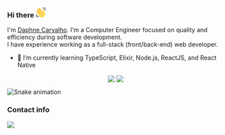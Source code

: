### Hi there <img src="https://github.com/daphnecarvalho/daphnecarvalho/blob/main/emoji.svg" width="24px">
  
I'm [Daphne Carvalho](https://www.linkedin.com/in/daphnecarvalho/).
I'm a Computer Engineer focused on quality and efficiency during software development. <br/>
I have experience working as a full-stack (front/back-end) web developer.

- 🌱 I’m currently learning TypeScript, Elixir, Node.js, ReactJS, and React Native

<div align="center">
  <span>
    <img align="center" src="https://github-readme-stats.vercel.app/api/top-langs/?username=daphnecarvalho&hide_border=true&locale=en&layout=compact&langs_count=10&theme=dracula" />
  </span>
  <span>
    <img align="center" src="http://github-readme-streak-stats.herokuapp.com?user=daphnecarvalho&theme=dracula&hide_border=true&date_format=j%20M%5B%20Y%5D" />
  </span>
</div>

![Snake animation](https://github.com/daphnecarvalho/daphnecarvalho/blob/output/github-contribution-grid-snake.svg)

### Contact info
<a href="https://www.linkedin.com/in/daphnecarvalho/" target="_blank">
  <img src="https://img.shields.io/badge/LinkedIn-%230077B5.svg?&style=flat-square&logo=linkedin&logoColor=white">
</a>

<!-- 
- 🔭 I’m currently working on ...
- 👯 I’m looking to collaborate on ...
- 🤔 I’m looking for help with ...
- 💬 Ask me about ...
- 📫 How to reach me: ...
- 😄 Pronouns: ...
- ⚡ Fun fact: ...
-->
